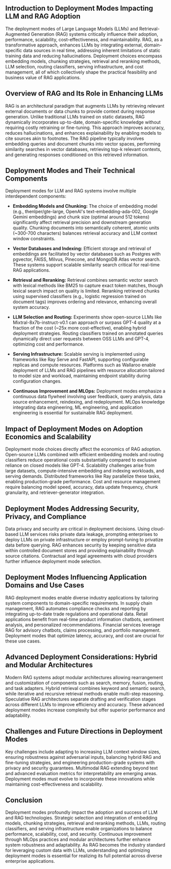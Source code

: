 ## Introduction to Deployment Modes Impacting LLM and RAG Adoption
The deployment modes of Large Language Models (LLMs) and Retrieval-Augmented Generation (RAG) systems critically influence their adoption, performance, scalability, cost-effectiveness, and maintainability. RAG, as a transformative approach, enhances LLMs by integrating external, domain-specific data sources in real time, addressing inherent limitations of static training data and reducing hallucinations. Deployment choices encompass embedding models, chunking strategies, retrieval and reranking methods, LLM selection, routing classifiers, serving infrastructure, and cost management, all of which collectively shape the practical feasibility and business value of RAG applications.

## Overview of RAG and Its Role in Enhancing LLMs
RAG is an architectural paradigm that augments LLMs by retrieving relevant external documents or data chunks to provide context during response generation. Unlike traditional LLMs trained on static datasets, RAG dynamically incorporates up-to-date, domain-specific knowledge without requiring costly retraining or fine-tuning. This approach improves accuracy, reduces hallucinations, and enhances explainability by enabling models to cite sources akin to footnotes. The RAG pipeline typically involves embedding queries and document chunks into vector spaces, performing similarity searches in vector databases, retrieving top-k relevant contexts, and generating responses conditioned on this retrieved information.

## Deployment Modes and Their Technical Components
Deployment modes for LLM and RAG systems involve multiple interdependent components:

- **Embedding Models and Chunking:** The choice of embedding model (e.g., thenlper/gte-large, OpenAI's text-embedding-ada-002, Google Gemini embeddings) and chunk size (optimal around 512 tokens) significantly affect retrieval precision and downstream generation quality. Chunking documents into semantically coherent, atomic units (~300-700 characters) balances retrieval accuracy and LLM context window constraints.

- **Vector Databases and Indexing:** Efficient storage and retrieval of embeddings are facilitated by vector databases such as Postgres with pgvector, FAISS, Milvus, Pinecone, and MongoDB Atlas vector search. These systems support scalable similarity search critical for real-time RAG applications.

- **Retrieval and Reranking:** Retrieval combines semantic vector search with lexical methods like BM25 to capture exact token matches, though lexical search impact on quality is limited. Reranking retrieved chunks using supervised classifiers (e.g., logistic regression trained on document tags) improves ordering and relevance, enhancing overall system accuracy.

- **LLM Selection and Routing:** Experiments show open-source LLMs like Mixtral-8x7b-instruct-v0.1 can approach or surpass GPT-4 quality at a fraction of the cost (~25x more cost-effective), enabling hybrid deployment strategies. Routing classifiers trained on annotated queries dynamically direct user requests between OSS LLMs and GPT-4, optimizing cost and performance.

- **Serving Infrastructure:** Scalable serving is implemented using frameworks like Ray Serve and FastAPI, supporting configurable replicas and compute resources. Platforms such as Wallaroo enable deployment of LLMs and RAG pipelines with resource allocation tailored to model size and workload, maintaining endpoint stability during configuration changes.

- **Continuous Improvement and MLOps:** Deployment modes emphasize a continuous data flywheel involving user feedback, query analysis, data source enhancement, reindexing, and redeployment. MLOps knowledge integrating data engineering, ML engineering, and application engineering is essential for sustainable RAG deployment.

## Impact of Deployment Modes on Adoption Economics and Scalability
Deployment mode choices directly affect the economics of RAG adoption. Open-source LLMs combined with efficient embedding models and routing classifiers reduce operational costs substantially compared to exclusive reliance on closed models like GPT-4. Scalability challenges arise from large datasets, compute-intensive embedding and indexing workloads, and serving demands. Distributed frameworks like Ray parallelize these tasks, enabling production-grade performance. Cost and resource management require balancing model speed, accuracy, data update frequency, chunk granularity, and retriever-generator integration.

## Deployment Modes Addressing Security, Privacy, and Compliance
Data privacy and security are critical in deployment decisions. Using cloud-based LLM services risks private data leakage, prompting enterprises to deploy LLMs on private infrastructure or employ prompt-tuning to privatize data before querying. RAG enhances security by keeping sensitive data within controlled document stores and providing explainability through source citations. Contractual and legal agreements with cloud providers further influence deployment mode selection.

## Deployment Modes Influencing Application Domains and Use Cases
RAG deployment modes enable diverse industry applications by tailoring system components to domain-specific requirements. In supply chain management, RAG automates compliance checks and reporting by integrating up-to-date trade regulations and operational data. Retail applications benefit from real-time product information chatbots, sentiment analysis, and personalized recommendations. Financial services leverage RAG for advisory chatbots, claims processing, and portfolio management. Deployment modes that optimize latency, accuracy, and cost are crucial for these use cases.

## Advanced Deployment Considerations: Hybrid and Modular Architectures
Modern RAG systems adopt modular architectures allowing rearrangement and customization of components such as search, memory, fusion, routing, and task adapters. Hybrid retrieval combines keyword and semantic search, while iterative and recursive retrieval methods enable multi-step reasoning. Speculative RAG architectures separate drafting and verification stages across different LLMs to improve efficiency and accuracy. These advanced deployment modes increase complexity but offer superior performance and adaptability.

## Challenges and Future Directions in Deployment Modes
Key challenges include adapting to increasing LLM context window sizes, ensuring robustness against adversarial inputs, balancing hybrid RAG and fine-tuning strategies, and engineering production-grade systems with privacy and security guarantees. Multimodal RAG extending beyond text and advanced evaluation metrics for interpretability are emerging areas. Deployment modes must evolve to incorporate these innovations while maintaining cost-effectiveness and scalability.

## Conclusion
Deployment modes profoundly impact the adoption and success of LLM and RAG technologies. Strategic selection and integration of embedding models, chunking strategies, retrieval and reranking methods, LLMs, routing classifiers, and serving infrastructure enable organizations to balance performance, scalability, cost, and security. Continuous improvement through MLOps practices and modular architectures further enhance system robustness and adaptability. As RAG becomes the industry standard for leveraging custom data with LLMs, understanding and optimizing deployment modes is essential for realizing its full potential across diverse enterprise applications.